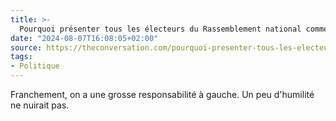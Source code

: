 ```yaml
---
title: >-
  Pourquoi présenter tous les électeurs du Rassemblement national comme des « racistes » peut être contre-productif
date: "2024-08-07T16:08:05+02:00"
source: https://theconversation.com/pourquoi-presenter-tous-les-electeurs-du-rassemblement-national-comme-des-racistes-peut-etre-contre-productif-233901
tags:
- Politique
---
```

Franchement, on a une grosse responsabilité à gauche. Un peu d'humilité ne nuirait pas.
